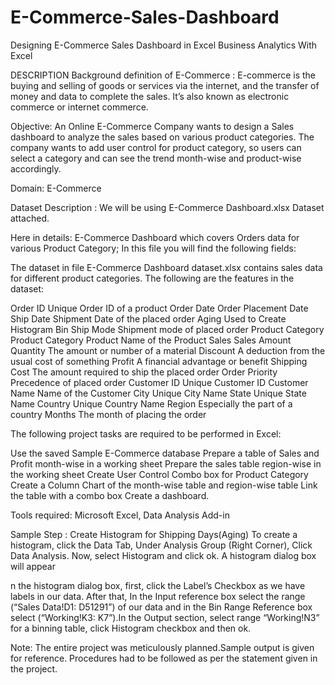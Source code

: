 # E-Commerce-Sales-Dashboard
Designing E-Commerce Sales Dashboard in Excel
Business Analytics With Excel

DESCRIPTION
 Background definition of E-Commerce :
 E-commerce is the buying and selling of goods or services via the internet, and the transfer of money and data to complete the sales.
 It’s also known as electronic commerce or internet commerce.

Objective: 
An Online E-Commerce Company wants to design a Sales dashboard to analyze the sales based on various product categories. 
The company wants to add user control for product category, so users can select a category and can see the trend month-wise and product-wise accordingly.  

Domain:  E-Commerce

Dataset Description : We will be using E-Commerce Dashboard.xlsx Dataset attached.

Here in details: E-Commerce Dashboard which covers Orders data for various Product Category; In this file you will find the following fields:

The dataset in file E-Commerce Dashboard dataset.xlsx contains sales data for different product categories. The following are the features in the dataset:

Order ID	              Unique Order ID of a product
Order Date	            Order Placement Date
Ship Date	              Shipment Date of the placed order
Aging	                  Used to Create Histogram Bin
Ship Mode	              Shipment mode of placed order
Product Category	      Product Category
Product	                Name of the Product
Sales	                  Sales Amount
Quantity              	The amount or number of a material
Discount	              A deduction from the usual cost of something
Profit	                A financial advantage or benefit
Shipping Cost	          The amount required to ship the placed order
Order Priority	        Precedence of placed order
Customer ID	            Unique Customer ID
Customer Name         	Name of the Customer
City	                  Unique City Name
State	                  Unique State Name
Country	                Unique Country Name
Region	                Especially the part of a country
Months	                The month of placing the order

The following project tasks are required to be performed in Excel:

Use the saved Sample E-Commerce database
Prepare a table of Sales and Profit month-wise in a working sheet
Prepare the sales table region-wise in the working sheet
Create User Control Combo box for Product Category
Create a Column Chart of the month-wise table and region-wise table
Link the table with a combo box
Create a dashboard.
 

Tools required: Microsoft Excel, Data Analysis Add-in

Sample Step : Create Histogram for Shipping Days(Aging)
To create a histogram, click the Data Tab, Under Analysis Group (Right Corner), Click Data Analysis. 
Now, select Histogram and click ok. A histogram dialog box will appear

n the histogram dialog box, first, click the Label’s Checkbox as we have labels in our data. 
After that, In the Input reference box select the range (“Sales Data!D1: D51291”) of our data and in the 
Bin Range Reference box select (“Working!K3: K7”).In the Output section, select range “Working!N3” for a binning table,
click Histogram checkbox and then ok.

Note: 
The entire project was meticulously planned.Sample output is given for reference. Procedures had to be followed as per the statement given in the project.
